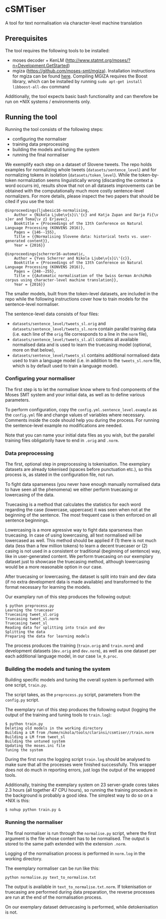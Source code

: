 # cSMTiser
A tool for text normalisation via character-level machine translation

## Prerequisites

The tool requires the following tools to be installed:

* moses decoder + KenLM (http://www.statmt.org/moses/?n=Development.GetStarted)
* mgiza (https://github.com/moses-smt/mgiza). Installation instructions for mgiza can be found [here](http://www.statmt.org/moses/?n=Moses.ExternalTools#ntoc3). Compiling MGIZA requires the Boost library, which can be installed by running `sudo apt-get install libboost-all-dev` command

Additionally, the tool expects basic bash functionality and can therefore be run on *NIX systems / environments only.

## Running the tool

Running the tool consists of the following steps:
- configuring the normaliser
- training data preprocessing
- building the models and tuning the system
- running the final normaliser

We exemplify each step on a dataset of Slovene tweets. The repo holds examples for normalizing whole tweets (```datasets/sentence_level```) and for normalizing tokens in isolation (```datasets/token_level```). While the token-by-token normalization seems linguistically wrong (discarding the context a word occurrs in), results show that not on all datasets improvements can be obtained with the computationally much more costly sentence-level normalizers. For more details, please inspect the two papers that should be cited if you use the tool:

```
@inproceedings{ljubesic16-normalising,
	Author = {Nikola Ljube\v{s}i\'{c} and Katja Zupan and Darja Fi{\v s}er and Toma{\v z} Erjavec},
	Booktitle = {Proceedings of the 13th Conference on Natural Language Processing (KONVENS 2016)},
	Pages = {146--155},
	Title = {{Normalising Slovene data: historical texts vs. user-generated content}},
	Year = {2016}}

@inproceedings{scherrer16-automatic,
	Author = {Yves Scherrer and Nikola Ljube\v{s}i\'{c}},
	Booktitle = {Proceedings of the 13th Conference on Natural Language Processing (KONVENS 2016)},
	Pages = {248--255},
	Title = {{Automatic normalisation of the Swiss German ArchiMob corpus using character-level machine translation}},
	Year = {2016}}

```

The smaller models, built from the token-level datasets, are included in the repo while the following instructions cover how to train models for the sentence-level normaliser.

The sentence-level data consists of four files:
- ```datasets/sentence_level/tweets_sl.orig``` and ```datasets/sentence_level/tweets_sl.norm``` contain parallel training data (i.e. each line of the ```orig``` file corresponds to a line in the ```norm``` file),
- ```datasets/sentence_level/tweets_sl.all``` contains all available normalised data and is used to learn the truecasing model (optional, more on that below),
- ```datasets/sentence_level/tweets_sl``` contains additional normalised data used to train a language model (i.e. in addition to the ```tweets_sl.norm``` file, which is by default used to train a language model).

### Configuring your normaliser

The first step is to let the normaliser know where to find components of the Moses SMT system and your initial data, as well as to define various parameters.

To perform configuration, copy the ```config.yml.sentence_level.example``` as the ```config.yml``` file and change values of variables where necessary. Comments inside the code should help you during the process. For running the sentence-level example no modifications are needed.

Note that you can name your initial data files as you wish, but the parallel training files obligatorily have to end in ```.orig``` and ```.norm```.

### Data preprocessing

The first, optional step in preprocessing is tokenisation. The exemplary datasets are already tokenised (spaces before punctuation etc.), so this process is, as stated in the configuration file, not run.

To fight data sparseness (you never have enough manually normalised data to have seen all the phenomena) we either perform truecasing or lowercasing of the data.

Truecasing is a method that calculates the statistics for each word regarding the case (lowercase, uppercase) it was seen when not at the beginning of the sentence. The most frequent case is then enforced on all sentence beginnings.

Lowercasing is a more agressive way to fight data sparseness than truecasing. In case of using lowercasing, all text normalised will be lowercased as well. This method should be applied if (1) there is not much data (less than a few million tokens) to learn a decent truecaser or (2) casing is not used in a consistent or traditional (beginning of sentence) way, like in user-generated content. We perform truecasing on our exemplary dataset just to showcase the truecasing method, although lowercasing would be a more reasonable option in our case.

After truecasing or lowercasing, the dataset is split into train and dev data (if no extra development data is made available) and transformed to the format necessary for learning the models.

Our examplary run of this step produces the following output:

```
$ python preprocess.py
Learning the truecaser
Truecasing tweet_sl.orig
Truecasing tweet_sl.norm
Truecasing tweet_sl
Reading data for splitting into train and dev
Splitting the data
Preparing the data for learning models
```

The process produces the training (```train.orig``` and ```train.norm```) and development datasets (```dev.orig``` and ```dev.norm```), as well as one dataset per each additional language model, in our case ```lm_0.proc```.

### Building the models and tuning the system

Building specific models and tuning the overall system is performed with one script, ```train.py```.

The script takes, as the ```preprocess.py``` script, parameters from the ```config.py``` script.

The exemplary run of this step produces the following output (logging the output of the training and tuning tools to ```train.log```):

```
$ python train.py
Deleting old models in the working directory
Building a LM from /home/nikola/tools/clarinsi/csmtiser//train.norm
Building a LM from tweet_sl
Building the untuned system
Updating the moses.ini file
Tuning the system
```

During the first runs the logging script ```train.log``` should be analysed to make sure that all the processes were finished successfully. This wrapper does not do much in reporting errors, just logs the output of the wrapped tools.

Additionally, training the exemplary system on 23 server-grade cores takes 2.3 hours (all together 47 CPU hours), so running the training procedure in the background is probably a good idea. The simplest way to do so on a *NIX is this:

```
$ nohup python train.py &
```

### Running the normaliser

The final normaliser is run through the ```normalise.py``` script, where the first argument is the file whose content has to be normalised. The output is stored to the same path extended with the extension ```.norm```.

Logging of the normalisation process is performed in ```norm.log``` in the working directory.

The exemplary normaliser can be run like this:

```
python normalise.py text_to_normalise.txt
```

The output is available in ```text_to_normalise.txt.norm```. If tokenisation or truecasing are performed during data preparation, the reverse processes are run at the end of the normalisation process.

On our exemplary dataset detruecasing is performed, while detokenisation is not.

